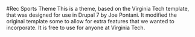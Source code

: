 #Rec Sports Theme
This is a theme, based on the Virginia Tech template, that was designed for use in Drupal 7 by Joe Pontani.  It modified the original template some to allow for extra features that we wanted to incorporate.  It is free to use for anyone at Virginia Tech.